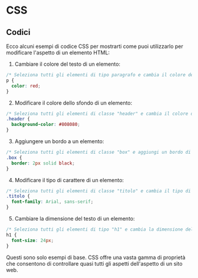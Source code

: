 <!-- @format -->

# CSS

## Codici

Ecco alcuni esempi di codice CSS per mostrarti come puoi utilizzarlo per modificare l'aspetto di un elemento HTML:

1. Cambiare il colore del testo di un elemento:

```css
/* Seleziona tutti gli elementi di tipo paragrafo e cambia il colore del testo in rosso */
p {
  color: red;
}
```

2. Modificare il colore dello sfondo di un elemento:

```css
/* Seleziona tutti gli elementi di classe "header" e cambia il colore dello sfondo in grigio */
.header {
  background-color: #808080;
}
```

3. Aggiungere un bordo a un elemento:

```css
/* Seleziona tutti gli elementi di classe "box" e aggiungi un bordo di 2 pixel solid nero */
.box {
  border: 2px solid black;
}
```

4. Modificare il tipo di carattere di un elemento:

```css
/* Seleziona tutti gli elementi di classe "titolo" e cambia il tipo di carattere in Arial */
.titolo {
  font-family: Arial, sans-serif;
}
```

5. Cambiare la dimensione del testo di un elemento:

```css
/* Seleziona tutti gli elementi di tipo "h1" e cambia la dimensione del testo a 24 pixel */
h1 {
  font-size: 24px;
}
```

Questi sono solo esempi di base. CSS offre una vasta gamma di proprietà che consentono di controllare quasi tutti gli aspetti dell'aspetto di un sito web.
